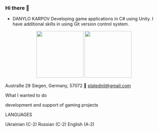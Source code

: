 ### Hi there 👋

- DANYLO KARPOV
Developing game applications in C# using Unity. I have additional skills in using Git version control system.



<p align='center'>
   <a href="https://github-readme-stats.vercel.app/api?username=MainDevF&show_icons=true&count_private=true">
       <img height=150 src="https://github-readme-stats.vercel.app/api?username=MainDevF&show_icons=true&count_private=true"/></a>
   <a href="https://github.com/romankh3/github-readme-stats">
       <img height=150 src="https://github-readme-stats.vercel.app/api/top-langs/?username=MainDevF&layout=compact"/></a>
</p>

Austraße 29
Siegen, Germany, 57072
📮 platednil@gmail.com

What I wanted to do

development and support of gaming projects 



LANGUAGES

Ukrainian (C-2)
Russian (C-2)
English (A-2)

